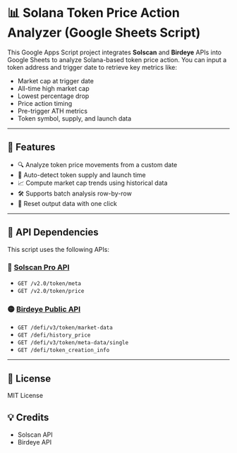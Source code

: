 # 📊 Solana Token Price Action Analyzer (Google Sheets Script)

This Google Apps Script project integrates **Solscan** and **Birdeye** APIs into Google Sheets to analyze Solana-based token price action. You can input a token address and trigger date to retrieve key metrics like:

- Market cap at trigger date
- All-time high market cap
- Lowest percentage drop
- Price action timing
- Pre-trigger ATH metrics
- Token symbol, supply, and launch data

---

## 🚀 Features

- 🔍 Analyze token price movements from a custom date
- 🧠 Auto-detect token supply and launch time
- 📈 Compute market cap trends using historical data
- 🛠 Supports batch analysis row-by-row
- 🧹 Reset output data with one click

---

## 🧩 API Dependencies

This script uses the following APIs:

### 🔷 [Solscan Pro API](https://pro-api.solscan.io/)
- `GET /v2.0/token/meta`
- `GET /v2.0/token/price`

### 🟡 [Birdeye Public API](https://birdeye.so/)
- `GET /defi/v3/token/market-data`
- `GET /defi/history_price`
- `GET /defi/v3/token/meta-data/single`
- `GET /defi/token_creation_info`

---

## 📘 License
MIT License

## 💡 Credits
- Solscan API
- Birdeye API
